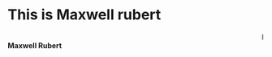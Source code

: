 
<!DOCTYPE html>
<html>
<head>
<title>Page Title</title>
</head>
<body>

<h1>This is Maxwell rubert</h1>
<marquee>I'm from Kanyakumari, I am glad to learn front end development rn!</marquee>
<b>Maxwell Rubert</b>

</body>
</html>
